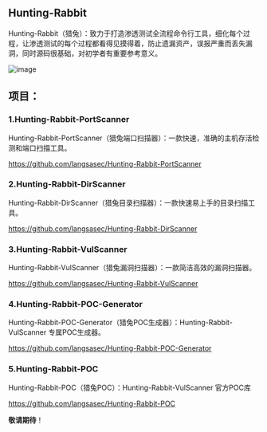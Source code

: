 ## Hunting-Rabbit

Hunting-Rabbit（猎兔）：致力于打造渗透测试全流程命令行工具，细化每个过程，让渗透测试的每个过程都看得见摸得着，防止遗漏资产，误报严重而丢失漏洞，同时源码很基础，对初学者有重要参考意义。

![image](https://github.com/langsasec/Hunting-Rabbit/assets/45072131/cb4ef595-0c45-45ec-9821-63ce1792dee1)

## 项目：

### 1.Hunting-Rabbit-PortScanner

Hunting-Rabbit-PortScanner（猎兔端口扫描器）：一款快速，准确的主机存活检测和端口扫描工具。

https://github.com/langsasec/Hunting-Rabbit-PortScanner


### 2.Hunting-Rabbit-DirScanner

Hunting-Rabbit-DirScanner（猎兔目录扫描器）：一款快速易上手的目录扫描工具。

https://github.com/langsasec/Hunting-Rabbit-DirScanner

### 3.Hunting-Rabbit-VulScanner

Hunting-Rabbit-VulScanner（猎兔漏洞扫描器）：一款简洁高效的漏洞扫描器。

https://github.com/langsasec/Hunting-Rabbit-VulScanner

### 4.Hunting-Rabbit-POC-Generator

Hunting-Rabbit-POC-Generator（猎兔POC生成器）：Hunting-Rabbit-VulScanner 专属POC生成器。

https://github.com/langsasec/Hunting-Rabbit-POC-Generator

### 5.Hunting-Rabbit-POC

Hunting-Rabbit-POC（猎兔POC）：Hunting-Rabbit-VulScanner 官方POC库

https://github.com/langsasec/Hunting-Rabbit-POC


**敬请期待**！

